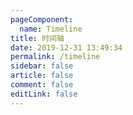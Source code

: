 ```yaml
---
pageComponent: 
  name: Timeline
title: 时间轴
date: 2019-12-31 13:49:34
permalink: /timeline
sidebar: false
article: false
comment: false
editLink: false
---
```

